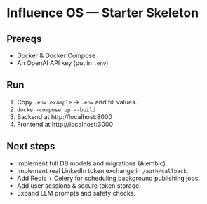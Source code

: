 # Influence OS — Starter Skeleton

## Prereqs
- Docker & Docker Compose
- An OpenAI API key (put in `.env`)

## Run
1. Copy `.env.example` -> `.env` and fill values.
2. `docker-compose up --build`
3. Backend at http://localhost:8000
4. Frontend at http://localhost:3000

## Next steps
- Implement full DB models and migrations (Alembic).
- Implement real LinkedIn token exchange in `/auth/callback`.
- Add Redis + Celery for scheduling background publishing jobs.
- Add user sessions & secure token storage.
- Expand LLM prompts and safety checks.
